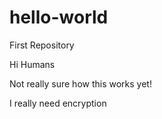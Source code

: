 # hello-world
First Repository

Hi Humans

Not really sure how this works yet!

I really need encryption
